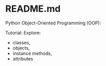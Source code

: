 # README.md
Python Object-Oriented Programming (OOP):

Tutorial:
Explore:
- classes, 
- objects, 
- instance methods, 
- attributes 